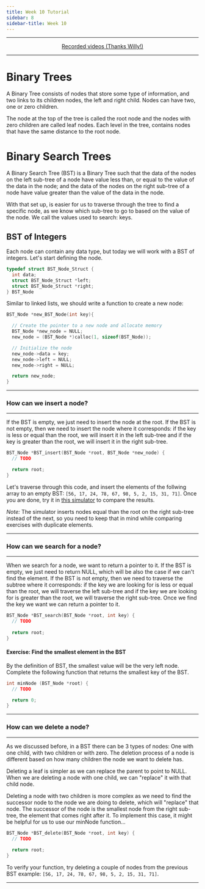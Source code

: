 ```yaml
---
title: Week 10 Tutorial
sidebar: 8
sidebar-title: Week 10
---
```



---


<p align="center"> <a href="https://youtu.be/fVlrxg754HE"> Recorded videos (Thanks Willy!) </a> </p>

---

# Binary Trees

A Binary Tree consists of nodes that store some type of information, and two links to its children nodes, the left and right child. Nodes can have two, one or zero children.

The node at the top of the tree is called the root node and the nodes with zero children are called leaf nodes. Each level in the tree, contains nodes that have the same distance to the root node.

# Binary Search Trees

A Binary Search Tree (BST) is a Binary Tree such that the data of the nodes on the left sub-tree of a node have value less than, or equal to the value of the data in the node; and the data of the nodes on the right sub-tree of a node have value greater than the value of the data in the node. 

With that set up, is easier for us to traverse through the tree to find a specific node, as we know which sub-tree to go to based on the value of the node. We call the values used to search: keys.

## BST of Integers

Each node can contain any data type, but today we will work with a BST of integers. Let's start defining the node.

```c
typedef struct BST_Node_Struct {
  int data;
  struct BST_Node_Struct *left;
  struct BST_Node_Struct *right;
} BST_Node
```

Similar to linked lists, we should write a function to create a new node:

```c
BST_Node *new_BST_Node(int key){

  // Create the pointer to a new node and allocate memory
  BST_Node *new_node = NULL;
  new_node = (BST_Node *)calloc(1, sizeof(BST_Node));

  // Initialize the node
  new_node->data = key;
  new_node->left = NULL;
  new_node->right = NULL;

  return new_node;
}
```

---

### How can we insert a node?

---

If the BST is empty, we just need to insert the node at the root. If the BST is not empty, then we need to insert the node where it corresponds: if the key is less or equal than the root, we will insert it in the left sub-tree and if the key is greater than the root, we will insert it in the right sub-tree.

```c
BST_Node *BST_insert(BST_Node *root, BST_Node *new_node) {
  // TODO

  return root;
}
```

Let's traverse through this code, and insert the elements of the follwing array to an empty BST: ```[56, 17, 24, 78, 67, 98, 5, 2, 15, 31, 71]```. Once you are done, try it in <a href="https://www.cs.usfca.edu/~galles/visualization/BST.html">this simulator</a> to compare the results.

*Note:* The simulator inserts nodes equal than the root on the right sub-tree instead of the next, so you need to keep that in mind while comparing exercises with duplicate elements.

---

### How can we search for a node?

---

When we search for a node, we want to return a pointer to it. If the BST is empty, we just need to return NULL, which will be also the case if we can't find the element. If the BST is not empty, then we need to traverse the subtree where it corresponds: if the key we are looking for is less or equal than the root, we will traverse the left sub-tree and if the key we are looking for is greater than the root, we will traverse the right sub-tree. Once we find the key we want we can return a pointer to it.

```c
BST_Node *BST_search(BST_Node *root, int key) {
  // TODO
  
  return root;
}
```

#### Exercise: Find the smallest element in the BST

By the definition of BST, the smallest value will be the very left node. Complete the following function that returns the smallest key of the BST.

```c
int minNode (BST_Node *root) {
  // TODO

  return 0;
}
```

---

### How can we delete a node?

---

As we discussed before, in a BST there can be 3 types of nodes: One with one child, with two children or with zero. The deletion process of a node is different based on how many children the node we want to delete has.

Deleting a leaf is simpler as we can replace the parent to point to NULL. When we are deleting a node with one child, we can "replace" it with that child node. 

Deleting a node with two children is more complex as we need to find the successor node to the node we are doing to delete, which will "replace" that node. The successor of the node is the smallest node from the right sub-tree, the element that comes right after it. To implement this case, it might be helpful for us to use our minNode function...

```c
BST_Node *BST_delete(BST_Node *root, int key) {
  // TODO
  
  return root;
}
```

To verify your function, try deleting a couple of nodes from the previous BST example: ```[56, 17, 24, 78, 67, 98, 5, 2, 15, 31, 71]```.

---
